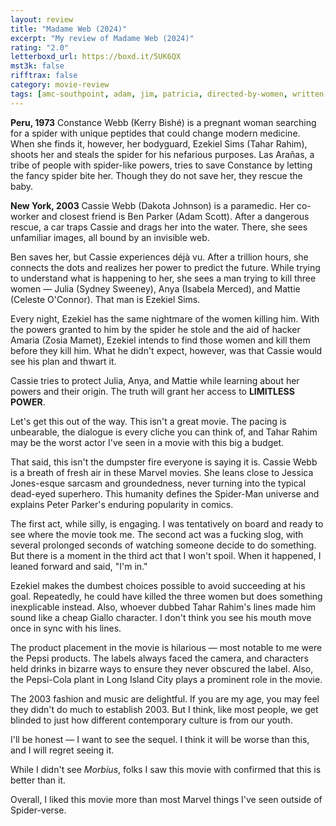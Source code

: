```yaml
---
layout: review
title: "Madame Web (2024)"
excerpt: "My review of Madame Web (2024)"
rating: "2.0"
letterboxd_url: https://boxd.it/5UK6QX
mst3k: false
rifftrax: false
category: movie-review
tags: [amc-southpoint, adam, jim, patricia, directed-by-women, written-by-women, edited-by-women, good-for-her]
---
```


<b>Peru, 1973</b>
Constance Webb (Kerry Bishé) is a pregnant woman searching for a spider with unique peptides that could change modern medicine. When she finds it, however, her bodyguard, Ezekiel Sims (Tahar Rahim), shoots her and steals the spider for his nefarious purposes. Las Arañas, a tribe of people with spider-like powers, tries to save Constance by letting the fancy spider bite her. Though they do not save her, they rescue the baby.

<b>New York, 2003</b>
Cassie Webb (Dakota Johnson) is a paramedic. Her co-worker and closest friend is Ben Parker (Adam Scott). After a dangerous rescue, a car traps Cassie and drags her into the water. There, she sees unfamiliar images, all bound by an invisible web.

Ben saves her, but Cassie experiences déjà vu. After a trillion hours, she connects the dots and realizes her power to predict the future. While trying to understand what is happening to her, she sees a man trying to kill three women — Julia (Sydney Sweeney), Anya (Isabela Merced), and Mattie (Celeste O'Connor). That man is Ezekiel Sims.

Every night, Ezekiel has the same nightmare of the women killing him. With the powers granted to him by the spider he stole and the aid of hacker Amaria (Zosia Mamet), Ezekiel intends to find those women and kill them before they kill him. What he didn't expect, however, was that Cassie would see his plan and thwart it.

Cassie tries to protect Julia, Anya, and Mattie while learning about her powers and their origin. The truth will grant her access to <b>LIMITLESS POWER</b>.

Let's get this out of the way. This isn't a great movie. The pacing is unbearable, the dialogue is every cliche you can think of, and Tahar Rahim may be the worst actor I've seen in a movie with this big a budget.

That said, this isn't the dumpster fire everyone is saying it is. Cassie Webb is a breath of fresh air in these Marvel movies. She leans close to Jessica Jones-esque sarcasm and groundedness, never turning into the typical dead-eyed superhero. This humanity defines the Spider-Man universe and explains Peter Parker's enduring popularity in comics.

The first act, while silly, is engaging. I was tentatively on board and ready to see where the movie took me. The second act was a fucking slog, with several prolonged seconds of watching someone decide to do something. But there is a moment in the third act that I won't spoil. When it happened, I leaned forward and said, "I'm in."

Ezekiel makes the dumbest choices possible to avoid succeeding at his goal. Repeatedly, he could have killed the three women but does something inexplicable instead. Also, whoever dubbed Tahar Rahim's lines made him sound like a cheap Giallo character. I don't think you see his mouth move once in sync with his lines.

The product placement in the movie is hilarious — most notable to me were the Pepsi products. The labels always faced the camera, and characters held drinks in bizarre ways to ensure they never obscured the label. Also, the Pepsi-Cola plant in Long Island City plays a prominent role in the movie.

The 2003 fashion and music are delightful. If you are my age, you may feel they didn't do much to establish 2003. But I think, like most people, we get blinded to just how different contemporary culture is from our youth.

I'll be honest — I want to see the sequel. I think it will be worse than this, and I will regret seeing it.

While I didn't see <i>Morbius</i>, folks I saw this movie with confirmed that this is better than it.

Overall, I liked this movie more than most Marvel things I've seen outside of Spider-verse.
